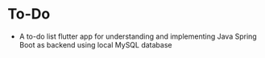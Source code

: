 # To-Do
- A to-do list flutter app for understanding and implementing Java Spring Boot as backend using local MySQL database      
